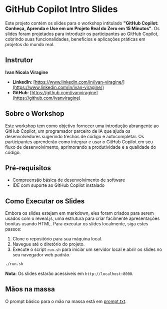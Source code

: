 # GitHub Copilot Intro Slides

Este projeto contém os slides para o workshop intitulado **"GitHub Copilot: Conheça, Aprenda e Use em um Projeto Real do Zero em 15 Minutos"**. Os slides foram projetados para introduzir os participantes ao GitHub Copilot, cobrindo suas funcionalidades, benefícios e aplicações práticas em projetos do mundo real.

## Instrutor

**Ivan Nicola Viragine**

- **LinkedIn**: [https://www.linkedin.com/in/ivan-viragine/](https://www.linkedin.com/in/ivan-viragine/)
- **GitHub**: [https://github.com/ivanviragine](https://github.com/ivanviragine)

## Sobre o Workshop

Este workshop tem como objetivo fornecer uma introdução abrangente ao GitHub Copilot, um programador parceiro de IA que ajuda os desenvolvedores sugerindo trechos de código e autocompletar. Os participantes aprenderão como integrar e usar o GitHub Copilot em seu fluxo de desenvolvimento, aprimorando a produtividade e a qualidade do código.

## Pré-requisitos

- Compreensão básica de desenvolvimento de software
- IDE com suporte ao GitHub Copilot instalado

## Como Executar os Slides

Embora os slides estejam em markdown, eles foram criados para serem usados com o reveal.js, uma estrutura para criar facilmente apresentações bonitas usando HTML. Para executar os slides localmente, siga estes passos:

1. Clone o repositório para sua máquina local.
2. Navegue até o diretório do projeto.
3. Execute o script `run.sh` para iniciar um servidor local e abrir os slides no seu navegador web padrão.

```bash
./run.sh
```

**Nota**: Os slides estarão acessíveis em `http://localhost:8000`.

## Mãos na massa

O prompt básico para o mão na massa está em [prompt.txt](prompt.txt).
